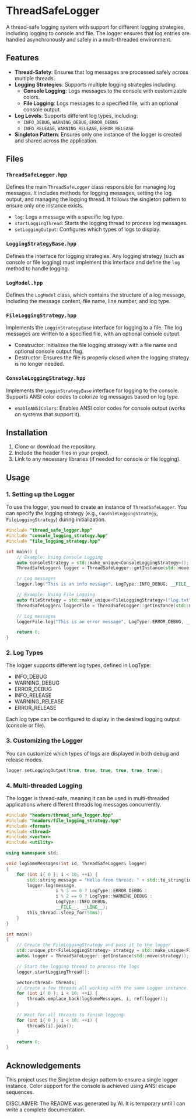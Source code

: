 # ThreadSafeLogger


A thread-safe logging system with support for different logging strategies, including logging to console and file. The logger ensures that log entries are handled asynchronously and safely in a multi-threaded environment.

## Features

- **Thread-Safety**: Ensures that log messages are processed safely across multiple threads.
- **Logging Strategies**: Supports multiple logging strategies including:
  - **Console Logging**: Logs messages to the console with customizable colors.
  - **File Logging**: Logs messages to a specified file, with an optional console output.
- **Log Levels**: Supports different log types, including:
  - `INFO_DEBUG`, `WARNING_DEBUG`, `ERROR_DEBUG`
  - `INFO_RELEASE`, `WARNING_RELEASE`, `ERROR_RELEASE`
- **Singleton Pattern**: Ensures only one instance of the logger is created and shared across the application.

## Files

### `ThreadSafeLogger.hpp`

Defines the main `ThreadSafeLogger` class responsible for managing log messages. It includes methods for logging messages, setting the log output, and managing the logging thread. It follows the singleton pattern to ensure only one instance exists.

- `log`: Logs a message with a specific log type.
- `startLoggingThread`: Starts the logging thread to process log messages.
- `setLoggingOutput`: Configures which types of logs to display.

### `LoggingStrategyBase.hpp`

Defines the interface for logging strategies. Any logging strategy (such as console or file logging) must implement this interface and define the `log` method to handle logging.

### `LogModel.hpp`

Defines the `LogModel` class, which contains the structure of a log message, including the message content, file name, line number, and log type.

### `FileLoggingStrategy.hpp`

Implements the `LogginStrategyBase` interface for logging to a file. The log messages are written to a specified file, with an optional console output.

- Constructor: Initializes the file logging strategy with a file name and optional console output flag.
- Destructor: Ensures the file is properly closed when the logging strategy is no longer needed.

### `ConsoleLoggingStrategy.hpp`

Implements the `LogginStrategyBase` interface for logging to the console. Supports ANSI color codes to colorize log messages based on log type.

- `enableANSIColors`: Enables ANSI color codes for console output (works on systems that support it).

## Installation

1. Clone or download the repository.
2. Include the header files in your project.
3. Link to any necessary libraries (if needed for console or file logging).

## Usage

### 1. Setting up the Logger

To use the logger, you need to create an instance of `ThreadSafeLogger`. You can specify the logging strategy (e.g., `ConsoleLoggingStrategy`, `FileLoggingStrategy`) during initialization.

```cpp
#include "thread_safe_logger.hpp"
#include "console_logging_strategy.hpp"
#include "file_logging_strategy.hpp"

int main() {
    // Example: Using Console Logging
    auto consoleStrategy = std::make_unique<ConsoleLoggingStrategy>();
    ThreadSafeLogger& logger = ThreadSafeLogger::getInstance(std::move(consoleStrategy));

    // Log messages
    logger.log("This is an info message", LogType::INFO_DEBUG, __FILE__, __LINE__);

    // Example: Using File Logging
    auto fileStrategy = std::make_unique<FileLoggingStrategy>("log.txt", true);
    ThreadSafeLogger& loggerFile = ThreadSafeLogger::getInstance(std::move(fileStrategy));

    // Log messages
    loggerFile.log("This is an error message", LogType::ERROR_DEBUG, __FILE__, __LINE__);

    return 0;
}
```

### 2. Log Types
The logger supports different log types, defined in LogType:

* INFO_DEBUG
* WARNING_DEBUG
* ERROR_DEBUG
* INFO_RELEASE
* WARNING_RELEASE
* ERROR_RELEASE

Each log type can be configured to display in the desired logging output (console or file).

### 3. Customizing the Logger
You can customize which types of logs are displayed in both debug and release modes.

```cpp
logger.setLoggingOutput(true, true, true, true, true, true);
```

### 4. Multi-threaded Logging

The logger is thread-safe, meaning it can be used in multi-threaded applications where different threads log messages concurrently.

```cpp
#include "headers/thread_safe_logger.hpp"
#include "headers/file_logging_strategy.hpp"
#include <format>
#include <thread>
#include <vector>
#include <utility>

using namespace std;

void logSomeMessages(int id, ThreadSafeLogger& logger)
{
    for (int i{ 0 }; i < 10; ++i) {
        std::string message = "Hello from thread: " + std::to_string(id) + " and iteration # " + std::to_string(i);
        logger.log(message, 
                   i % 3 == 0 ? LogType::ERROR_DEBUG :
                   i % 2 == 0 ? LogType::WARNING_DEBUG : 
                   LogType::INFO_DEBUG, 
                   __FILE__, __LINE__);
        this_thread::sleep_for(50ms);
    }
}

int main()
{
    // Create the FileLoggingStrategy and pass it to the logger
    std::unique_ptr<FileLoggingStrategy> strategy = std::make_unique<FileLoggingStrategy>("log_file.txt");
    auto& logger = ThreadSafeLogger::getInstance(std::move(strategy));

    // Start the logging thread to process the logs
    logger.startLoggingThread();

    vector<thread> threads;
    // Create a few threads all working with the same Logger instance.
    for (int i{ 0 }; i < 10; ++i) {
        threads.emplace_back(logSomeMessages, i, ref(logger));
    }

    // Wait for all threads to finish logging
    for (int i{ 0 }; i < 10; ++i) {
        threads[i].join();
    }

    return 0;
}
```


## Acknowledgements
This project uses the Singleton design pattern to ensure a single logger instance.
Color support for the console is achieved using ANSI escape sequences.


DISCLAIMER: The README was generated by AI. It is temporary until I can write a complete documentation.